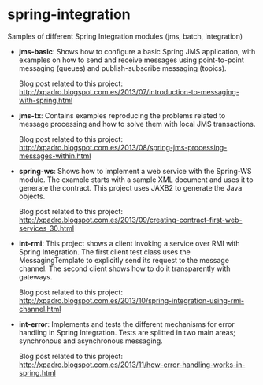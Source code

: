 spring-integration
==================

Samples of different Spring Integration modules (jms, batch, integration)

- <b>jms-basic</b>: Shows how to configure a basic Spring JMS application, with examples on how to send and receive messages using point-to-point messaging (queues) and publish-subscribe messaging (topics).
  
  Blog post related to this project:
  http://xpadro.blogspot.com.es/2013/07/introduction-to-messaging-with-spring.html


- <b>jms-tx</b>: Contains examples reproducing the problems related to message processing and how to solve them with local JMS transactions. 

  Blog post related to this project:
  http://xpadro.blogspot.com.es/2013/08/spring-jms-processing-messages-within.html


- <b>spring-ws</b>: Shows how to implement a web service with the Spring-WS module. The example starts with a sample XML document and uses it to generate the contract. This project uses JAXB2 to generate the Java objects.

  Blog post related to this project:
  http://xpadro.blogspot.com.es/2013/09/creating-contract-first-web-services_30.html


- <b>int-rmi</b>: This project shows a client invoking a service over RMI with Spring Integration. The first client test class uses the MessagingTemplate to explicitly send its request to the message channel. The second client shows how to do it transparently with gateways.

  Blog post related to this project:
  http://xpadro.blogspot.com.es/2013/10/spring-integration-using-rmi-channel.html


- <b>int-error</b>: Implements and tests the different mechanisms for error handling in Spring Integration. Tests are splitted in two main areas; synchronous and asynchronous messaging.

  Blog post related to this project: 
  http://xpadro.blogspot.com.es/2013/11/how-error-handling-works-in-spring.html
